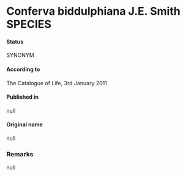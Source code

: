 Conferva biddulphiana J.E. Smith SPECIES
=======

#### Status
SYNONYM

#### According to
The Catalogue of Life, 3rd January 2011

#### Published in
null

#### Original name
null

### Remarks
null